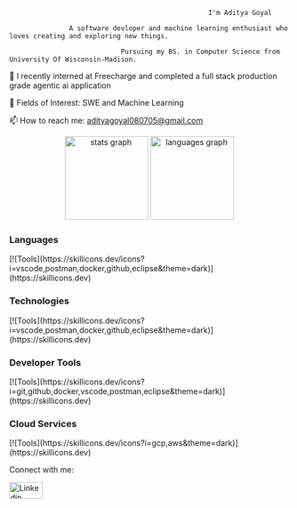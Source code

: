                                                       I'm Aditya Goyal
                                      
                   A software devloper and machine learning enthusiast who loves creating and exploring new things.

                                Pursuing my BS. in Computer Science from University Of Wisconsin-Madison.


🔭 I recently interned at Freecharge and completed a full stack production grade agentic ai application

🌱 Fields of Interest: SWE and Machine Learning

📫 How to reach me: adityagoyal080705@gmail.com


<div align="center">
  <img src="https://github-readme-stats.vercel.app/api?username=AdiistheGoat&hide_title=false&hide_rank=false&show_icons=true&include_all_commits=true&count_private=true&disable_animations=false&theme=dracula&locale=en&hide_border=false" height="150" alt="stats graph"  />
  <img src="https://github-readme-stats.vercel.app/api/top-langs?username=AdiistheGoat&locale=en&hide_title=false&layout=compact&card_width=320&langs_count=5&theme=dracula&hide_border=false" height="150" alt="languages graph"  />
</div>


<h3>Languages</h3>
[![Tools](https://skillicons.dev/icons?i=vscode,postman,docker,github,eclipse&theme=dark)](https://skillicons.dev)

<h3>Technologies</h3>
[![Tools](https://skillicons.dev/icons?i=vscode,postman,docker,github,eclipse&theme=dark)](https://skillicons.dev)

<h3>Developer Tools</h3>
[![Tools](https://skillicons.dev/icons?i=git,github,docker,vscode,postman,eclipse&theme=dark)](https://skillicons.dev)

<h3>Cloud Services</h3>
[![Tools](https://skillicons.dev/icons?i=gcp,aws&theme=dark)](https://skillicons.dev)

Connect with me:

[<img src="https://raw.githubusercontent.com/rahuldkjain/github-profile-readme-generator/master/src/images/icons/Social/linked-in-alt.svg" alt="Linkedin" width="60" height="30">
](https://www.linkedin.com/in/aditya-goyal-aa0288213/)
